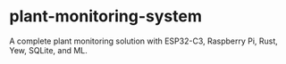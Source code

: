 # plant-monitoring-system

A complete plant monitoring solution with ESP32-C3, Raspberry Pi, Rust, Yew, SQLite, and ML.
